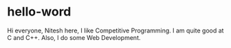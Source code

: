 # hello-word

Hi everyone,
Nitesh here, I like Competitive Programming. I am quite good at C and C++. Also, I do some Web Development.
